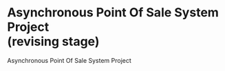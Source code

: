 # Asynchronous Point Of Sale System Project<br> (revising stage)
Asynchronous Point Of Sale System Project
